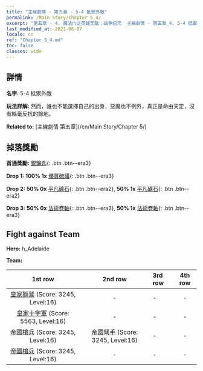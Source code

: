 ```yaml
---
title: "主線劇情 - 第五章 - 5-4 抵禦外敵"
permalink: /Main Story/Chapter 5_4/
excerpt: "第五章 - 4. 魔法门之英雄无敌：战争纪元  主線劇情 - 第五章_4. 5-4 抵禦外敵"
last_modified_at: 2021-06-07
locale: cn
ref: "Chapter 5_4.md"
toc: false
classes: wide
---
```


## 詳情

 **名字:** 5-4 抵禦外敵

 **玩法詳解:** 然而，誰也不能選擇自己的出身，惡魔也不例外，真正是命由天定，沒有絲毫反抗的餘地。

 **Related to:** [主線劇情 第五章](/cn/Main Story/Chapter 5/)

## 掉落獎勵

 **首通獎勵:** [銀鑰匙](/cn/Items/con_693/){: .btn .btn--era3}

 **Drop 1:** **100% 1x** [優質硫磺](/cn/Items/mat_15/){: .btn .btn--era3}

 **Drop 2:** **50% 0x** [平凡礦石](/cn/Items/mat_6/){: .btn .btn--era2}, **50% 1x** [平凡礦石](/cn/Items/mat_6/){: .btn .btn--era2}

 **Drop 3:** **50% 0x** [法術卷軸](/cn/Items/con_694/){: .btn .btn--era3}, **50% 1x** [法術卷軸](/cn/Items/con_694/){: .btn .btn--era3}


## Fight against Team
 **Hero:** h_Adelaide

 **Team:**


  | 1st row | 2nd row | 3rd row | 4th row |
  |:----:|:----:|:----|:----:|
  | [皇家獅鷲](/cn/units/Griffin/) (Score: 3245, Level:16)  | - | - | - |
  | [皇家十字軍](/cn/units/Swordsman/) (Score: 5563, Level:16)  | - | - | - |
  | [帝國槍兵](/cn/units/Pikeman/) (Score: 3245, Level:16)  | [帝國弩手](/cn/units/Marksman/) (Score: 3245, Level:16)  | - | - |
  | [帝國槍兵](/cn/units/Pikeman/) (Score: 3245, Level:16)  | - | - | - |


